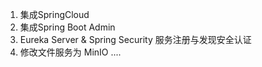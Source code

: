 1. 集成SpringCloud
2. 集成Spring Boot Admin
3. Eureka Server & Spring Security 服务注册与发现安全认证
4. 修改文件服务为 MinIO
....